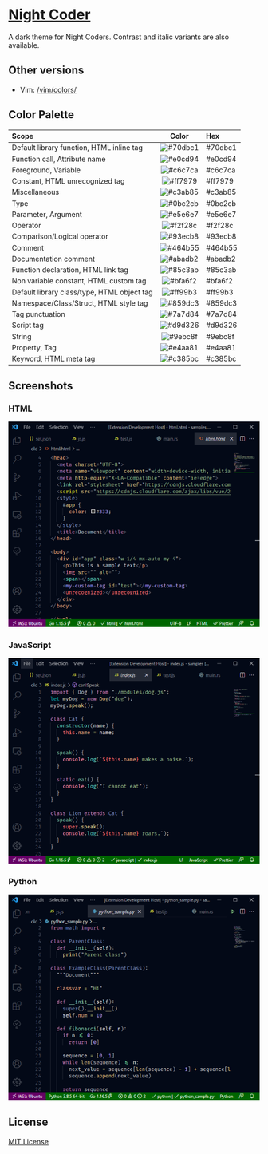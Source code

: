 # [Night Coder](https://marketplace.visualstudio.com/items?itemName=a5hk.night-coder)

A dark theme for Night Coders. Contrast and italic variants are also available.

## Other versions

- Vim: [/vim/colors/](/vim/colors/)

## Color Palette

| Scope | Color | Hex |
|:------|:-----:|:----|
|Default library function, HTML inline tag|![#70dbc1](https://via.placeholder.com/23/70dbc1/?text=+)|#70dbc1|
|Function call, Attribute name|![#e0cd94](https://via.placeholder.com/23/e0cd94/?text=+)|#e0cd94|
|Foreground, Variable|![#c6c7ca](https://via.placeholder.com/23/c6c7ca/?text=+)|#c6c7ca|
|Constant, HTML unrecognized tag|![#ff7979](https://via.placeholder.com/23/ff7979/?text=+)|#ff7979|
|Miscellaneous|![#c3ab85](https://via.placeholder.com/23/c3ab85/?text=+)|#c3ab85|
|Type|![#0bc2cb](https://via.placeholder.com/23/0bc2cb/?text=+)|#0bc2cb|
|Parameter, Argument|![#e5e6e7](https://via.placeholder.com/23/e5e6e7/?text=+)|#e5e6e7|
|Operator|![#f2f28c](https://via.placeholder.com/23/f2f28c/?text=+)|#f2f28c|
|Comparison/Logical operator|![#93ecb8](https://via.placeholder.com/23/93ecb8/?text=+)|#93ecb8|
|Comment|![#464b55](https://via.placeholder.com/23/464b55/?text=+)|#464b55|
|Documentation comment|![#abadb2](https://via.placeholder.com/23/abadb2/?text=+)|#abadb2|
|Function declaration, HTML link tag|![#85c3ab](https://via.placeholder.com/23/85c3ab/?text=+)|#85c3ab|
|Non variable constant, HTML custom tag|![#bfa6f2](https://via.placeholder.com/23/bfa6f2/?text=+)|#bfa6f2|
|Default library class/type, HTML object tag|![#ff99b3](https://via.placeholder.com/23/ff99b3/?text=+)|#ff99b3|
|Namespace/Class/Struct, HTML style tag|![#859dc3](https://via.placeholder.com/23/859dc3/?text=+)|#859dc3|
|Tag punctuation|![#7a7d84](https://via.placeholder.com/23/7a7d84/?text=+)|#7a7d84|
|Script tag|![#d9d326](https://via.placeholder.com/23/d9d326/?text=+)|#d9d326|
|String|![#9ebc8f](https://via.placeholder.com/23/9ebc8f/?text=+)|#9ebc8f|
|Property, Tag |![#e4aa81](https://via.placeholder.com/23/e4aa81/?text=+)|#e4aa81|
|Keyword, HTML meta tag|![#c385bc](https://via.placeholder.com/23/c385bc/?text=+)|#c385bc|

## Screenshots

### HTML

![html](screenshot/html.png)

### JavaScript

![javascript](screenshot/javascript.png)

### Python

![python](screenshot/python.png)

## License

[MIT License](LICENSE)

